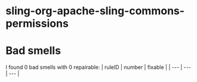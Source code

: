 # sling-org-apache-sling-commons-permissions 
 
# Bad smells
I found 0 bad smells with 0 repairable:
| ruleID | number | fixable |
| --- | --- | --- |

